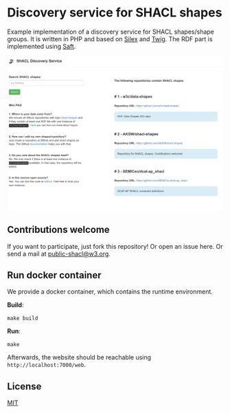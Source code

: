 # Discovery service for SHACL shapes

Example implementation of a discovery service for SHACL shapes/shape groups. It is written in PHP and based on [Silex](https://silex.sensiolabs.org/) and [Twig](https://twig.sensiolabs.org/). The RDF part is implemented using [Saft](https://github.com/SaftIng/Saft).

![](assets/screenshot.png)

## Contributions welcome

If you want to participate, just fork this repository! Or open an issue here. Or send a mail at [public-shacl@w3.org](mailto:public-shacl@w3.org).

## Run docker container

We provide a docker container, which contains the runtime environment.

**Build**:

```
make build
```

**Run**:

```
make
```

Afterwards, the website should be reachable using `http://localhost:7000/web`.

## License

[MIT](LICENSE)
